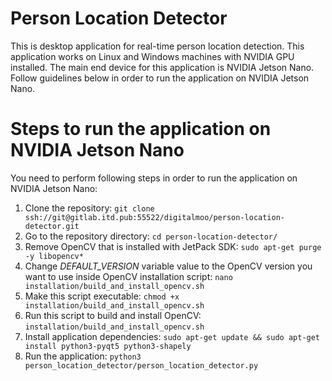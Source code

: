 # Person Location Detector
This is desktop application for real-time person location detection. This application works on Linux and Windows machines with NVIDIA GPU installed. The main end device for this application is NVIDIA Jetson Nano. Follow guidelines below in order to run the application on NVIDIA Jetson Nano.

# Steps to run the application on NVIDIA Jetson Nano
You need to perform following steps in order to run the application on NVIDIA Jetson Nano:
1. Clone the repository: `git clone ssh://git@gitlab.itd.pub:55522/digitalmoo/person-location-detector.git`
2. Go to the repository directory: `cd person-location-detector/`
3. Remove OpenCV that is installed with JetPack SDK: `sudo apt-get purge -y libopencv*`
4. Change *DEFAULT_VERSION* variable value to the OpenCV version you want to use inside OpenCV installation script: `nano installation/build_and_install_opencv.sh`
5. Make this script executable: `chmod +x installation/build_and_install_opencv.sh`
6. Run this script to build and install OpenCV: `installation/build_and_install_opencv.sh`
7. Install application dependencies: `sudo apt-get update && sudo apt-get install python3-pyqt5 python3-shapely`
8. Run the application: `python3 person_location_detector/person_location_detector.py`

